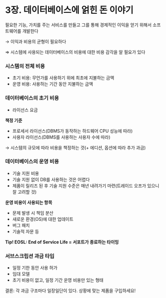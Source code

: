 # 3장. 데이터베이스에 얽힌 돈 이야기

필요한 기능, 가치를 주는 서비스를 만들고 그를 통해 경제적인 이익을 얻기 위해서 소프트웨어를 개발한다

→ 이익과 비용의 균형이 필요하다

⇒ 시스템에 사용되는 데이터베이스의 비용에 대한 비용 감각을 알 필요가 있다

### 시스템의 전체 비용

- 초기 비용: 무언가를 사용하기 위에 최초에 지불하는 금액
- 운영 비용: 사용하는 기간 동안 지불하는 금액

### 데이터베이스의 초기 비용

- 라이선스 요금

**책정 기준**

- 프로세서 라이선스(DBMS가 동작하는 하드웨어 CPU 성능에 따라)
- 사용자 라이선스(DBMS를 사용하는 사용자 수에 따라)

→ 시스템의 규모에 따라 비용을 책정하는 것(+ 에디션, 옵션에 따라 추가 과금)

### 데이터베이스의 운영 비용

- 기술 지원 비용
- 기술 지원 없이 DB를 사용하는 것은 어렵다
- 제품이 릴리즈 된 후 기술 지원 수준은 매년 내려가기 마련(트레이드 오프가 있으니 잘 고려할 것)

**운영 비용이 사용되는 항목**

- 문제 발생 시 책임 분산
- 새로운 환경(OS)에 대한 업데이트
- 버그 패치
- 기술적 자문 등

**Tip! EOSL: End of Service Life = 서포트가 종료하는 타이밍**

### 서브스크립션 과금 타입

- 일정 기한 동안 사용 허가
- 임대 모델
- 초기 비용이 없고, 일정 기간 운영 비용만 있는 형태

결론: 각 과금 구조마다 일장일단이 있다. 상황에 맞는 제품을 구입하세요!

